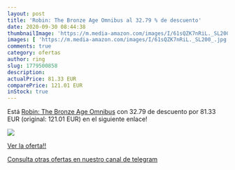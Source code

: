 ```yaml
---
layout: post
title: 'Robin: The Bronze Age Omnibus al 32.79 % de descuento'
date: 2020-09-30 08:44:38
thumbnailImage: 'https://m.media-amazon.com/images/I/61sQZK7nRiL._SL200_.jpg'
images: [ 'https://m.media-amazon.com/images/I/61sQZK7nRiL._SL200_.jpg' ]
comments: true
category: ofertas
author: ring
slug: 1779500858
description:
actualPrice: 81.33 EUR
comparePrice: 121.01 EUR
inStock: true
---
```


Está [Robin: The Bronze Age Omnibus](https://www.amazon.com/dp/1779500858/?tag=redken08-20) con 32.79 de descuento por 81.33 EUR (original: 121.01 EUR) en el siguiente enlace!

[![](https://m.media-amazon.com/images/I/61sQZK7nRiL._SL200_.jpg)](https://www.amazon.com/dp/1779500858/?tag=redken08-20)

[Ver la oferta!!](https://www.amazon.com/dp/1779500858/?tag=redken08-20)

[Consulta otras ofertas en nuestro canal de telegram](https://t.me/s/ofertas25)
